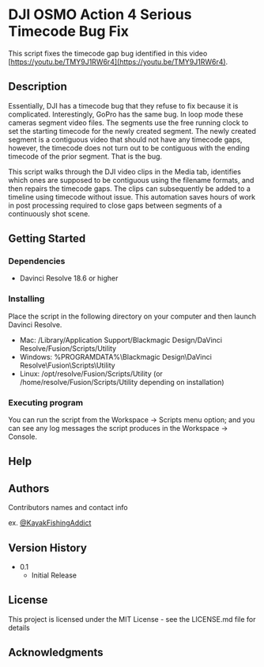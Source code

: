 # DJI OSMO Action 4 Serious Timecode Bug Fix

This script fixes the timecode gap bug identified in this video [https://youtu.be/TMY9J1RW6r4](https://youtu.be/TMY9J1RW6r4).

## Description

Essentially, DJI has a timecode bug that they refuse to fix because it is complicated.  Interestingly, GoPro has the same bug.  In loop mode these cameras segment video files.  The segments use the free running clock to set the starting timecode for the newly created segment.  The newly created segment is a contiguous video that should not have any timecode gaps, however, the timecode does not turn out to be contiguous with the ending timecode of the prior segment.  That is the bug.

This script walks through the DJI video clips in the Media tab, identifies which ones are supposed to be contiguous using the filename formats, and then repairs the timecode gaps.  The clips can subsequently be added to a timeline using timecode without issue.  This automation saves hours of work in post processing required to close gaps between segments of a continuously shot scene.

## Getting Started

### Dependencies

* Davinci Resolve 18.6 or higher

### Installing

Place the script in the following directory on your computer and then launch Davinci Resolve.

* Mac: /Library/Application Support/Blackmagic Design/DaVinci Resolve/Fusion/Scripts/Utility
* Windows: %PROGRAMDATA%\Blackmagic Design\DaVinci Resolve\Fusion\Scripts\Utility
* Linux: /opt/resolve/Fusion/Scripts/Utility (or /home/resolve/Fusion/Scripts/Utility depending on installation)

### Executing program

You can run the script from the Workspace -> Scripts menu option; and you can see any log messages the script produces in the Workspace -> Console.

## Help

## Authors

Contributors names and contact info

ex. [@KayakFishingAddict](https://youtube.com/kayakfishingaddict)

## Version History

* 0.1
  * Initial Release

## License

This project is licensed under the MIT License - see the LICENSE.md file for details

## Acknowledgments
